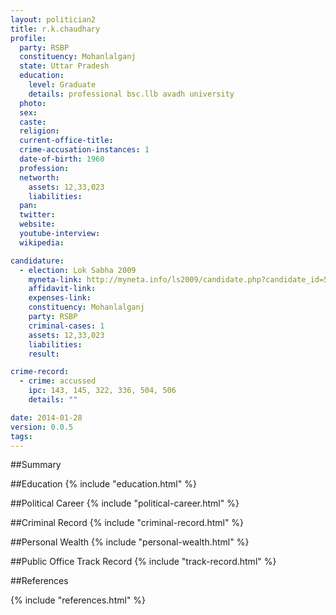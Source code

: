 ```yaml
---
layout: politician2
title: r.k.chaudhary
profile: 
  party: RSBP
  constituency: Mohanlalganj
  state: Uttar Pradesh
  education: 
    level: Graduate
    details: professional bsc.llb avadh university
  photo: 
  sex: 
  caste: 
  religion: 
  current-office-title: 
  crime-accusation-instances: 1
  date-of-birth: 1960
  profession: 
  networth: 
    assets: 12,33,023
    liabilities: 
  pan: 
  twitter: 
  website: 
  youtube-interview: 
  wikipedia: 

candidature: 
  - election: Lok Sabha 2009
    myneta-link: http://myneta.info/ls2009/candidate.php?candidate_id=5567
    affidavit-link: 
    expenses-link: 
    constituency: Mohanlalganj 
    party: RSBP
    criminal-cases: 1
    assets: 12,33,023
    liabilities: 
    result:  

crime-record: 
  - crime: accussed
    ipc: 143, 145, 322, 336, 504, 506
    details: "" 

date: 2014-01-28
version: 0.0.5
tags: 
---
```

##Summary


##Education
{% include "education.html" %}


##Political Career
{% include "political-career.html" %}


##Criminal Record
{% include "criminal-record.html" %}


##Personal Wealth
{% include "personal-wealth.html" %}


##Public Office Track Record
{% include "track-record.html" %}


##References


{% include "references.html" %}